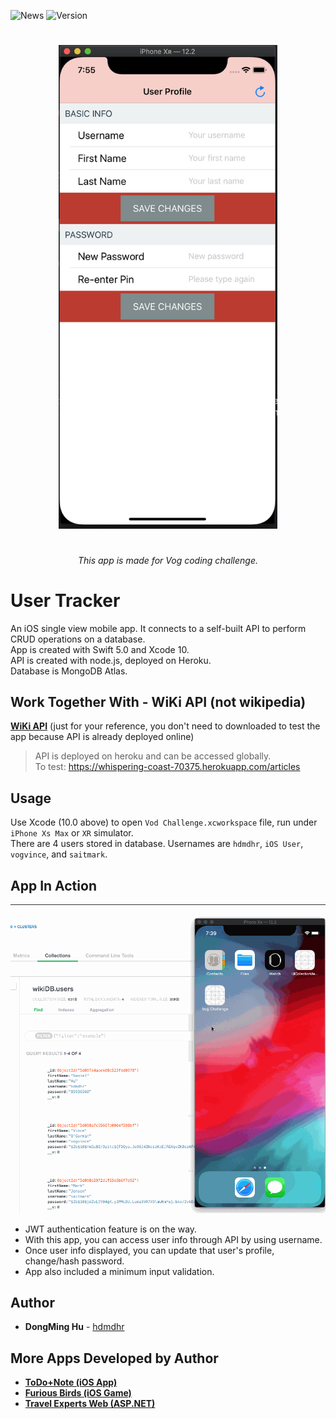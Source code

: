 ![News](https://img.shields.io/badge/News-1-brightgreen.svg?style=for-the-badge)
![Version](https://img.shields.io/badge/VERSION-1.0.1-brightgreen.svg?style=for-the-badge)
<h1></h1>

<p align="center">
<img src="images/overview.png" width="350" />
</p>

<h1></h1>
<h6 align="center"> This app is made for Vog coding challenge. </h6>

<h1></h1>

# User Tracker
An iOS single view mobile app. It connects to a self-built API to perform CRUD operations on a database. <br>
App is created with Swift 5.0 and Xcode 10. <br>
API is created with node.js, deployed on Heroku. <br>
Database is MongoDB Atlas. <br>



## Work Together With - WiKi API (not wikipedia)
[**WiKi API**](https://github.com/hdmdhr/WiKi-RESTful-API) (just for your reference, you don't need to downloaded to test the app because API is already deployed online)

> API is deployed on heroku and can be accessed globally. <br>
> To test: https://whispering-coast-70375.herokuapp.com/articles

## Usage
Use Xcode (10.0 above) to open `Vod Challenge.xcworkspace` file, run under `iPhone Xs Max` or `XR` simulator. <br>
There are 4 users stored in database. Usernames are `hdmdhr`, `iOS User`, `vogvince`, and `saitmark`.
<br>
## App In Action
<img src="images/vog-iOS.gif" width="700"> <br>
* JWT authentication feature is on the way. <br>
* With this app, you can access user info through API by using username. 
* Once user info displayed, you can update that user's profile, change/hash password. 
* App also included a minimum input validation.

## Author
* **DongMing Hu** - [hdmdhr](https://github.com/hdmdhr)

## More Apps Developed by Author
* [**ToDo+Note (iOS App)**](https://github.com/hdmdhr/ToDo-Note)
* [**Furious Birds (iOS Game)**](https://github.com/hdmdhr/Furious-Birds)
* [**Travel Experts Web (ASP.NET)**](https://github.com/hdmdhr/Travel-Agency-Web-App)
